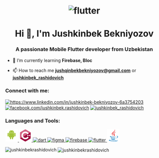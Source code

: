 <h1 align="center"><img src="https://www.vectorlogo.zone/logos/flutterio/flutterio-icon.svg" alt="flutter" width="300" height="200"/></h1>
<h1 align="center">Hi 👋, I'm Jushkinbek Bekniyozov</h1>
<h3 align="center">A passionate Mobile Flutter developer from Uzbekistan</h3>



- 🌱 I’m currently learning **Firebase, Bloc**

- 📫 How to reach me **jushqinbekbekniyozov@gmail.com** or **[jushkinbek_rashidovich](https://t.me/Jushkinbek_Rashidovich)**
<h3 align="left">Connect with me:</h3>
<p align="left">
<a href="https://linkedin.com/in/jushkinbek-bekniyozov-6a3754203" target="blank"><img align="center" src="https://raw.githubusercontent.com/rahuldkjain/github-profile-readme-generator/master/src/images/icons/Social/linked-in-alt.svg" alt="https://www.linkedin.com/in/jushkinbek-bekniyozov-6a3754203" height="30" width="40" /></a>
<a href="https://fb.com/jushkinbek.rashidovich" target="blank"><img align="center" src="https://raw.githubusercontent.com/rahuldkjain/github-profile-readme-generator/master/src/images/icons/Social/facebook.svg" alt="facebook.com/jushkinbek.rashidovich" height="30" width="40" /></a>
<a href="https://instagram.com/jushkinbek_rashidovich" target="blank"><img align="center" src="https://raw.githubusercontent.com/rahuldkjain/github-profile-readme-generator/master/src/images/icons/Social/instagram.svg" alt="jushkinbek_rashidovich" height="30" width="40" /></a>
</p>

<h3 align="left">Languages and Tools:</h3>
<p align="left"> <a href="https://developer.android.com" target="_blank" rel="noreferrer"> <img src="https://raw.githubusercontent.com/devicons/devicon/master/icons/android/android-original-wordmark.svg" alt="android" width="40" height="40"/> </a> <a href="https://www.w3schools.com/cpp/" target="_blank" rel="noreferrer"> <img src="https://raw.githubusercontent.com/devicons/devicon/master/icons/cplusplus/cplusplus-original.svg" alt="cplusplus" width="40" height="40"/> </a> <a href="https://dart.dev" target="_blank" rel="noreferrer"> <img src="https://www.vectorlogo.zone/logos/dartlang/dartlang-icon.svg" alt="dart" width="40" height="40"/> </a> <a href="https://www.figma.com/" target="_blank" rel="noreferrer"> <img src="https://www.vectorlogo.zone/logos/figma/figma-icon.svg" alt="figma" width="40" height="40"/> </a> <a href="https://firebase.google.com/" target="_blank" rel="noreferrer"> <img src="https://www.vectorlogo.zone/logos/firebase/firebase-icon.svg" alt="firebase" width="40" height="40"/> </a> <a href="https://flutter.dev" target="_blank" rel="noreferrer"> <img src="https://www.vectorlogo.zone/logos/flutterio/flutterio-icon.svg" alt="flutter" width="40" height="40"/> </a> <a href="https://www.java.com" target="_blank" rel="noreferrer"> <img src="https://raw.githubusercontent.com/devicons/devicon/master/icons/java/java-original.svg" alt="java" width="40" height="40"/> </a> </p>

<p><img align="left" src="https://github-readme-stats.vercel.app/api/top-langs?username=jushkinbekrashidovich&show_icons=true&locale=en&layout=compact" alt="jushkinbekrashidovich" /></p>

<p>&nbsp;<img align="center" src="https://github-readme-stats.vercel.app/api?username=jushkinbekrashidovich&show_icons=true&locale=en" alt="jushkinbekrashidovich" /></p>
